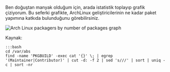 <!--
.. date: 2012-01-21 11:07:57
.. slug: sayilarla-archlinux-paketcileri
.. title: Sayılarla ArchLinux Paketçileri
.. description: Çeşitli linux komutlarıyla toplanan verilerden, matplotlib kullanarak çizilmiş bir bar grafiği.
-->

Ben doğuştan manyak olduğum için, arada istatistik toplayıp grafik
çiziyorum. Bu seferki grafikte, ArchLinux geliştiricilerinin ne kadar
paket yapımına katkıda bulunduğunu görebilirsiniz. <!-- TEASER_END -->

![Arch Linux packagers by number of packages graph](/images/arch-linux-packagers.png)

Kaynak:

    :::bash
    cd /var/abs
    find -name 'PKGBUILD' -exec cat '{}' \; | egrep '(Maintainer|Contributor)' | cut -d: -f 2 | sed 's///' | sort | uniq -c | sort -nr